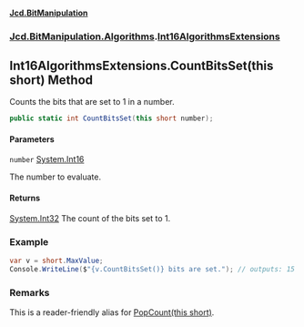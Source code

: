 #### [Jcd.BitManipulation](index.md 'index')

### [Jcd.BitManipulation.Algorithms](Jcd.BitManipulation.Algorithms 'Jcd.BitManipulation.Algorithms').[Int16AlgorithmsExtensions](Jcd.BitManipulation.Algorithms.Int16AlgorithmsExtensions 'Jcd.BitManipulation.Algorithms.Int16AlgorithmsExtensions')

## Int16AlgorithmsExtensions.CountBitsSet(this short) Method

Counts the bits that are set to 1 in a number.

```csharp
public static int CountBitsSet(this short number);
```

#### Parameters

<a name='Jcd.BitManipulation.Algorithms.Int16AlgorithmsExtensions.CountBitsSet(thisshort).number'></a>

`number` [System.Int16](https://docs.microsoft.com/en-us/dotnet/api/System.Int16 'System.Int16')

The number to evaluate.

#### Returns

[System.Int32](https://docs.microsoft.com/en-us/dotnet/api/System.Int32 'System.Int32')
The count of the bits set to 1.

### Example

```csharp
var v = short.MaxValue;
Console.WriteLine($"{v.CountBitsSet()} bits are set."); // outputs: 15 bits are set.
```

### Remarks

This is a reader-friendly alias for [PopCount(this short)](Jcd.BitManipulation.Algorithms.Int16AlgorithmsExtensions.PopCount(thisshort) 'Jcd.BitManipulation.Algorithms.Int16AlgorithmsExtensions.PopCount(this short)').